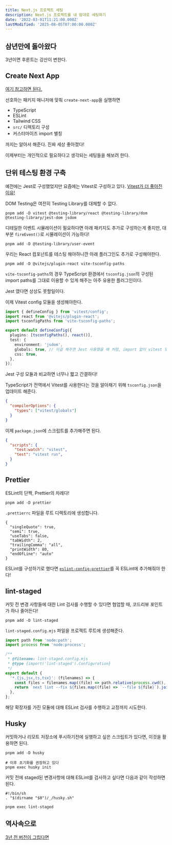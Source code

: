 ```yaml
---
title: Next.js 프로젝트 세팅
description: Next.js 프로젝트를 내 맘대로 세팅하기
date: '2022-03-01T11:21:00.000Z'
lastModified: '2025-08-05T07:00:00.000Z'
---
```


## 삼년만에 돌아왔다

3년이면 후론트는 강산이 변한다.

## Create Next App

[여기 참고하면 된다.](https://nextjs.org/docs/app/getting-started/installation)

선호하는 패키지 매니저애 맞춰 `create-next-app`을 실행하면

- TypeScript
- ESLint
- Tailwind CSS
- `src/` 디렉토리 구성
- 커스터마이즈 import 별칭

까지는 알아서 해준다. 진짜 세상 좋아졌다!

이제부터는 개인적으로 필요하다고 생각되는 세팅들을 해보려 한다.

## 단위 테스팅 환경 구축

예전에는 Jest로 구성했었지만 요즘에는 Vitest로 구성하고 있다. [Vitest가 더 좋아진 이유!](/post/review-2024#%EC%98%AC%ED%95%B4%EC%9D%98-%ED%85%8C%EC%8A%A4%ED%8A%B8-%EB%8F%84%EA%B5%AC)

DOM Testing은 여전히 Testing Library를 대체할 수 없다.

```bash:title=Terminal
pnpm add -D vitest @testing-library/react @testing-library/dom @testing-library/jest-dom jsdom
```

디테일한 이벤트 시뮬레이션이 필요하다면 아래 패키지도 추가로 구성하는게 좋지만, 대부분 `fireEvent()`로 시뮬레이션이 가능하다!

```bash:title=Terminal
pnpm add -D @testing-library/user-event
```

우리는 React 컴포넌트를 테스팅 해야하니깐 아래 플러그인도 추가로 구성해야한다.

```bash:title=Terminal
pnpm add -D @vitejs/plugin-react vite-tsconfig-paths
```

`vite-tsconfig-paths`의 경우 TypeScript 환경에서 `tsconfig.json`의 구성된 import paths를 그대로 이용할 수 있게 해주는 아주 유용한 플러그인이다.

Jest 였다면 상상도 못할일이다.

이제 Vitest config 모듈을 생성해야한다.

```ts:title=vitest.config.mts
import { defineConfig } from 'vitest/config';
import react from '@vitejs/plugin-react';
import tsconfigPaths from 'vite-tsconfig-paths';

export default defineConfig({
  plugins: [tsconfigPaths(), react()],
  test: {
    environment: 'jsdom',
    globals: true, // 이걸 해주면 Jest 사용했을 때 처럼, import 없이 vitest 모듈을 사용할 수 있다.
    css: true,
  },
});
```

Jest 구성 모듈과 비교하면 너무나 짧고 간결하다!

TypeScript가 전역에서 Vitest를 사용한다는 것을 알아채기 위해 `tsconfig.json`을 업데이트 해준다.

```json:title=tsconfig.json
{
  "compilerOptions": {
    "types": ["vitest/globals"]
  }
}
```

이제 `package.json`에 스크립트를 추가해주면 된다.

```json:title=package.json
{
  "scripts": {
    "test:watch": "vitest",
    "test": "vitest run",
  }
}
```

## Prettier

ESLint의 단짝, Prettier의 차례다!

```bash:title=Terminal
pnpm add -D prettier
```

`.prettierrc` 파일을 루트 디렉토리에 생성합니다.

```json:title=.prettierrc
{
  "singleQuote": true,
  "semi": true,
  "useTabs": false,
  "tabWidth": 2,
  "trailingComma": "all",
  "printWidth": 80,
  "endOfLine": "auto"
}
```

ESLint를 구성하기로 했다면 [`eslint-config-prettier`](https://github.com/prettier/eslint-config-prettier?tab=readme-ov-file#installation)를 꼭 ESLint에 추가해줘야 한다!

## lint-staged

커밋 전 변경 사항들에 대한 Lint 검사를 수행할 수 있다면 협업할 때, 코드리뷰 포인트가 하나 줄어든다!

```bash:title=Terminal
pnpm add -D lint-staged
```

`lint-staged.config.mjs` 파일을 프로젝트 루트에 생성해준다.

```js:title=lint-staged.config.mjs
import path from 'node:path';
import process from 'node:process';

/**
 * @filename: lint-staged.config.mjs
 * @type {import('lint-staged').Configuration}
 */
export default {
  '*.{js,jsx,ts,tsx}': (filenames) => {
    const files = filenames.map((file) => path.relative(process.cwd(), file));
    return `next lint --fix ${files.map((file) => `--file ${file}`).join(' ')}`;
  },
};
```

해당 확장자를 가진 모듈에 대해 ESLint 검사를 수행하고 교정까지 시도한다.

## Husky

커밋하거나 리모트 저장소에 푸시하기전에 실행하고 싶은 스크립트가 있다면, 이것을 활용하면 된다.

```bash:title=Terminal
pnpm add -D husky

# 이후 초기화를 권장하고 있다
pnpm exec husky init
```

커밋 전에 staged된 변경사항에 대해 ESLint를 검사하고 싶다면 다음과 같이 작성하면 된다.

```bash:title=.husky/pre-commit
#!/bin/sh
. "$(dirname "$0")/_/husky.sh"

pnpm exec lint-staged
```

## 역사속으로

[3년 전 버전이 그립다면](https://github.com/StyleList94/blog/blob/248e7334dc391f170c9fa2146fa8ff7604a819ff/src/posts/setting-next-app.md)



